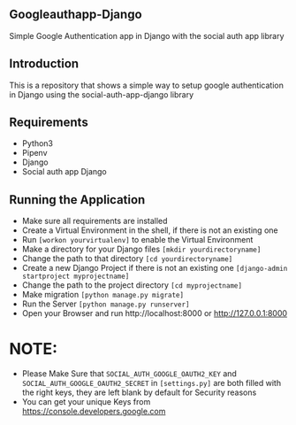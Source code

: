 ## Googleauthapp-Django
Simple Google Authentication app in Django with the social auth app library 

## Introduction
This is a repository that shows a simple way to setup google authentication in Django using the social-auth-app-django library

## Requirements
* Python3
* Pipenv
* Django
* Social auth app Django

## Running the Application
* Make sure all requirements are installed
* Create a Virtual Environment in the shell, if there is not an existing one
* Run ```[workon yourvirtualenv]``` to enable the Virtual Environment
* Make a directory for your Django files ```[mkdir yourdirectoryname]```
* Change the path to that directory ```[cd yourdirectoryname]```
* Create a new Django Project if there is not an existing one ```[django-admin startproject myprojectname]```
* Change the path to the project directory ```[cd myprojectname]```
* Make migration ```[python manage.py migrate]``` 
* Run the Server ```[python manage.py runserver]```
* Open your Browser and run http://localhost:8000 or http://127.0.0.1:8000 

# NOTE:
* Please Make Sure that ```SOCIAL_AUTH_GOOGLE_OAUTH2_KEY``` and ```SOCIAL_AUTH_GOOGLE_OAUTH2_SECRET``` in ```[settings.py]``` are both filled with the right keys, they are left blank by default for Security reasons
* You can get your unique Keys from https://console.developers.google.com
